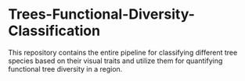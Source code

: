 # Trees-Functional-Diversity-Classification
This repository contains the entire pipeline for classifying different tree species based on their visual traits and utilize them for quantifying functional tree diversity in a region.
